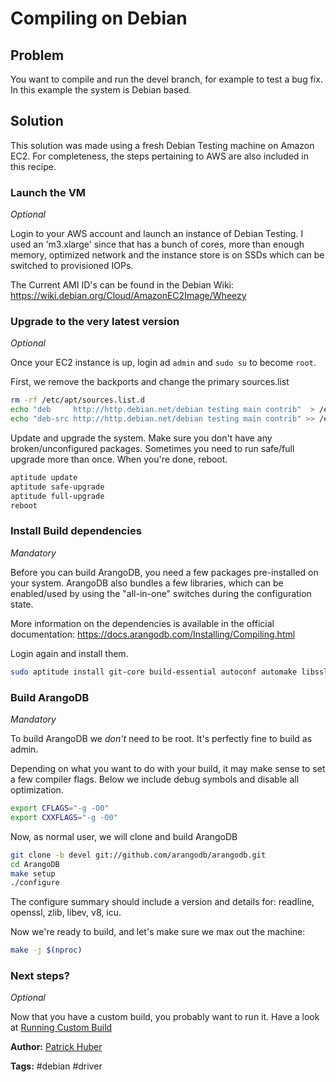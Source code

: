 # Compiling on Debian

## Problem

You want to compile and run the devel branch, for example to test a bug fix. In this example the system is Debian based.

## Solution

This solution was made using a fresh Debian Testing machine on Amazon EC2. For completeness, the steps pertaining to AWS are also included in this recipe.

### Launch the VM

*Optional*

Login to your AWS account and launch an instance of Debian Testing. I used an 'm3.xlarge' since that has a bunch of cores, more than enough memory, optimized network and the instance store is on SSDs which can be switched to provisioned IOPs.

The Current AMI ID's can be found in the Debian Wiki: https://wiki.debian.org/Cloud/AmazonEC2Image/Wheezy

### Upgrade to the very latest version

*Optional*

Once your EC2 instance is up, login ad `admin` and `sudo su` to become `root`.

First, we remove the backports and change the primary sources.list

```bash
rm -rf /etc/apt/sources.list.d
echo "deb     http://http.debian.net/debian testing main contrib"  > /etc/apt/sources.list
echo "deb-src http://http.debian.net/debian testing main contrib" >> /etc/apt/sources.list
```

Update and upgrade the system. Make sure you don't have any broken/unconfigured packages. Sometimes you need to run safe/full upgrade more than once. When you're done, reboot.

```bash
aptitude update
aptitude safe-upgrade
aptitude full-upgrade
reboot
```

### Install Build dependencies

*Mandatory*

Before you can build ArangoDB, you need a few packages pre-installed on your system. ArangoDB also bundles a few libraries, which can be enabled/used by using the "all-in-one" switches during the configuration state.

More information on the dependencies is available in the official documentation: https://docs.arangodb.com/Installing/Compiling.html

Login again and install them.

```bash
sudo aptitude install git-core build-essential autoconf automake libssl-dev golang-go libreadline-dev
```

### Build ArangoDB

*Mandatory*

To build ArangoDB we *don't* need to be root. It's perfectly fine to build as admin.

Depending on what you want to do with your build, it may make sense to set a few compiler flags. Below we include debug symbols and disable all optimization.

```bash
export CFLAGS="-g -O0"
export CXXFLAGS="-g -O0"
```

Now, as normal user, we will clone and build ArangoDB

```bash
git clone -b devel git://github.com/arangodb/arangodb.git
cd ArangoDB
make setup
./configure 
```

The configure summary should include a version and details for: readline, openssl, zlib, libev, v8, icu.

Now we're ready to build, and let's make sure we max out the machine:

```bash
make -j $(nproc)
```

### Next steps?

*Optional*

Now that you have a custom build, you probably want to run it. Have a look at [Running Custom Build](RunningCustomBuild.md)

**Author:** [Patrick Huber](https://github.com/stackmagic)

**Tags:** #debian #driver 
